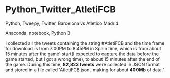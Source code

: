 # Python_Twitter_AtletiFCB
Python, Tweepy, Twitter, Barcelona vs Atletico Madrid  
  
Anaconda, notebook, Python 3


I collected all the tweets containing the string #AtletiFCB and the time frame for download is from 7:00PM to 8:45PM in Spain time, which is from about 15 minutes after the game' start(I expected to capture the data before the game started, but I got a wrong time), to about 15 minutes after the end of the game. During this time, **82,823 tweets** were collected in JSON format and stored in a file called 'AtletiFCB.json', making for about **400Mb** of data."
